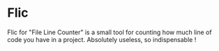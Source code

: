 Flic
====

Flic for "File Line Counter" is a small tool for counting how much line of code you have in a project. Absolutely useless, so indispensable !